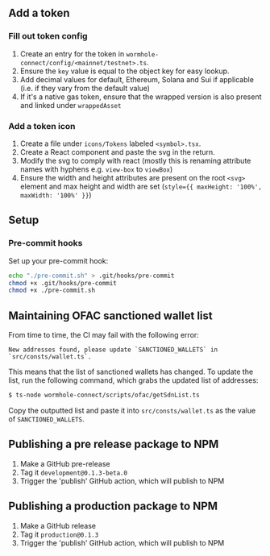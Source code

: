 ## Add a token

### Fill out token config

1. Create an entry for the token in `wormhole-connect/config/<mainnet/testnet>.ts`.
2. Ensure the `key` value is equal to the object key for easy lookup.
3. Add decimal values for default, Ethereum, Solana and Sui if applicable (i.e. if they vary from the default value)
4. If it's a native gas token, ensure that the wrapped version is also present and linked under `wrappedAsset`

### Add a token icon

1. Create a file under `icons/Tokens` labeled `<symbol>.tsx`.
2. Create a React component and paste the svg in the return.
3. Modify the svg to comply with react (mostly this is renaming attribute names with hyphens e.g. `view-box` to `viewBox`)
4. Ensure the width and height attributes are present on the root `<svg>` element and max height and width are set (`style={{ maxHeight: '100%', maxWidth: '100%' }}`)

## Setup

### Pre-commit hooks

Set up your pre-commit hook:

```bash
echo "./pre-commit.sh" > .git/hooks/pre-commit
chmod +x .git/hooks/pre-commit
chmod +x ./pre-commit.sh
```

## Maintaining OFAC sanctioned wallet list

From time to time, the CI may fail with the following error:

```
New addresses found, please update `SANCTIONED_WALLETS` in `src/consts/wallet.ts`.
```

This means that the list of sanctioned wallets has changed. To update the list, run the following command, which grabs the updated list of addresses:

```sh
$ ts-node wormhole-connect/scripts/ofac/getSdnList.ts
```

Copy the outputted list and paste it into `src/consts/wallet.ts` as the value of `SANCTIONED_WALLETS`.

## Publishing a pre release package to NPM

1. Make a GitHub pre-release
2. Tag it `development@0.1.3-beta.0`
3. Trigger the 'publish' GitHub action, which will publish to NPM

## Publishing a production package to NPM

1. Make a GitHub release
2. Tag it `production@0.1.3`
3. Trigger the 'publish' GitHub action, which will publish to NPM